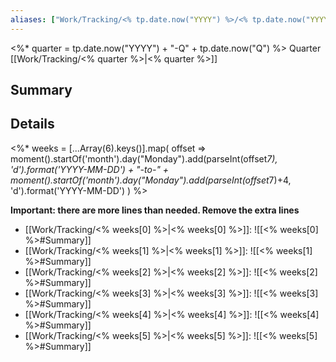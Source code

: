 ```yaml
---
aliases: ["Work/Tracking/<% tp.date.now("YYYY") %>/<% tp.date.now("YYYY-MM") %>"|"<% tp.date.now("YYYY-MM") %>"]
---
```

<%* quarter = tp.date.now("YYYY") + "-Q" + tp.date.now("Q") %>
Quarter [[Work/Tracking/<% quarter %>|<% quarter %>]]
## Summary

## Details

<%*
weeks = [...Array(6).keys()].map(
   offset => moment().startOf('month').day("Monday").add(parseInt(offset*7), 'd').format('YYYY-MM-DD') + "-to-" + moment().startOf('month').day("Monday").add(parseInt(offset*7)+4, 'd').format('YYYY-MM-DD')
)
%>

**Important: there are more lines than needed. Remove the extra lines**
- [[Work/Tracking/<% weeks[0] %>|<% weeks[0] %>]]: ![[<% weeks[0] %>#Summary]]
- [[Work/Tracking/<% weeks[1] %>|<% weeks[1] %>]]: ![[<% weeks[1] %>#Summary]]
- [[Work/Tracking/<% weeks[2] %>|<% weeks[2] %>]]: ![[<% weeks[2] %>#Summary]]
- [[Work/Tracking/<% weeks[3] %>|<% weeks[3] %>]]: ![[<% weeks[3] %>#Summary]]
- [[Work/Tracking/<% weeks[4] %>|<% weeks[4] %>]]: ![[<% weeks[4] %>#Summary]]
- [[Work/Tracking/<% weeks[5] %>|<% weeks[5] %>]]: ![[<% weeks[5] %>#Summary]]